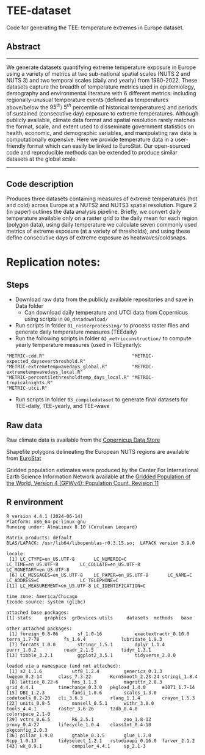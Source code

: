 # TEE-dataset
Code for generating the TEE: temperature extremes in Europe dataset.

## Abstract

---

We generate datasets quantifying extreme temperature exposure in Europe using a variety of metrics at two sub-national spatial scales (NUTS 2 and NUTS 3) and two temporal scales (daily and yearly) from 1980-2022. These datasets capture the breadth of temperature metrics used in epidemiology, demography and environmental literature with $6$ different metrics: including regionally-unusual temperature events (defined as temperatures above/below the $95^{th}$/ $5^{th}$ percentile of historical temperatures) and periods of sustained (consecutive day) exposure to extreme temperatures. Although publicly available, climate data format and spatial resolution rarely matches the format, scale, and extent used to disseminate government statistics on health, economic, and demographic variables, and manipulating raw data is computationally expensive. Here we provide temperature data in a user-friendly format which can easily be linked to EuroStat. Our open-sourced code and reproducible methods can be extended to produce similar datasets at the global scale. 

---

## Code description
Produces three datasets containing measures of extreme temperatures (hot and cold) across Europe at a NUTS2 and NUTS3 spatial resolution. Figure 2 (in paper) outlines the data analysis pipeline. Briefly, we convert daily temperature available only on a raster grid to the daily mean for each region (polygon data), using daily temperature we calculate seven commonly used metrics of extreme exposure (at a variety of thresholds), and using these define consecutive days of extreme exposure as heatwaves/coldsnaps. 



# Replication notes:

## Steps
- Download raw data from the publicly available repositories and save in Data folder
   - Can download daily temperature and UTCI data from Copernicus using scripts in `00_datadownload/`
- Run scripts in folder `01_rasterprocessing/` to process raster files and generate daily temperature measures (TEEdaily)
- Run the following scripts in folder `02_metricconstruction/` to compute yearly temperature measures (used in TEEyearly):
```
"METRIC-cdd.R"                                "METRIC-expected_daysoverthreshold.R"        
"METRIC-extremetempwavedays_global.R"         "METRIC-extremetempwavedays_local.R"         
"METRIC-percentilethresholdtemp_days_local.R" "METRIC-tropicalnights.R"                    
"METRIC-utci.R"
```
- Run scripts in folder `03_compiledataset` to generate final datasets for TEE-daily, TEE-yearly, and TEE-wave

## Raw data
Raw climate data is available from the [Copernicus Data Store](https://cds.climate.copernicus.eu/)

Shapefile polygons delineating the European NUTS regions are available from [EuroStat](https://ec.europa.eu/eurostat/web/gisco/geodata/statistical-units/territorial-units-statistics) 

Gridded population estimates were produced by the Center For International Earth Science Information Network available at the [Gridded Population of the World, Version 4 (GPWv4): Population Count, Revision 11](https://doi.org/10.7927/H4JW8BX5) 


## R environment
```
R version 4.4.1 (2024-06-14)
Platform: x86_64-pc-linux-gnu
Running under: AlmaLinux 8.10 (Cerulean Leopard)

Matrix products: default
BLAS/LAPACK: /usr/lib64/libopenblas-r0.3.15.so;  LAPACK version 3.9.0

locale:
 [1] LC_CTYPE=en_US.UTF-8       LC_NUMERIC=C               LC_TIME=en_US.UTF-8        LC_COLLATE=en_US.UTF-8     LC_MONETARY=en_US.UTF-8   
 [6] LC_MESSAGES=en_US.UTF-8    LC_PAPER=en_US.UTF-8       LC_NAME=C                  LC_ADDRESS=C               LC_TELEPHONE=C            
[11] LC_MEASUREMENT=en_US.UTF-8 LC_IDENTIFICATION=C       

time zone: America/Chicago
tzcode source: system (glibc)

attached base packages:
[1] stats     graphics  grDevices utils     datasets  methods   base     

other attached packages:
 [1] foreign_0.8-86       sf_1.0-16            exactextractr_0.10.0 terra_1.7-78         fs_1.6.4             lubridate_1.9.3     
 [7] forcats_1.0.0        stringr_1.5.1        dplyr_1.1.4          purrr_1.0.2          readr_2.1.5          tidyr_1.3.1         
[13] tibble_3.2.1         ggplot2_3.5.1        tidyverse_2.0.0     

loaded via a namespace (and not attached):
 [1] s2_1.1.6           utf8_1.2.4         generics_0.1.3     lwgeom_0.2-14      class_7.3-22       KernSmooth_2.23-24 stringi_1.8.4     
 [8] lattice_0.22-6     hms_1.1.3          magrittr_2.0.3     grid_4.4.1         timechange_0.3.0   pkgload_1.4.0      e1071_1.7-14      
[15] DBI_1.2.3          fansi_1.0.6        scales_1.3.0       codetools_0.2-20   cli_3.6.3          rlang_1.1.4        crayon_1.5.3      
[22] units_0.8-5        munsell_0.5.1      withr_3.0.0        tools_4.4.1        raster_3.6-26      tzdb_0.4.0         colorspace_2.1-0  
[29] vctrs_0.6.5        R6_2.5.1           zoo_1.8-12         proxy_0.4-27       lifecycle_1.0.4    classInt_0.4-10    pkgconfig_2.0.3   
[36] pillar_1.9.0       gtable_0.3.5       glue_1.7.0         Rcpp_1.0.13        tidyselect_1.2.1   rstudioapi_0.16.0  farver_2.1.2      
[43] wk_0.9.1           compiler_4.4.1     sp_2.1-3

```          
